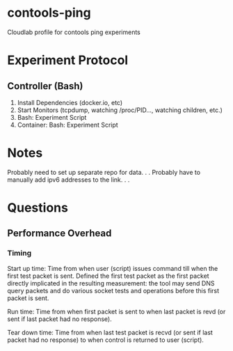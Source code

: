 # contools-ping

Cloudlab profile for contools ping experiments

# Experiment Protocol

## Controller (Bash)

1. Install Dependencies (docker.io, etc)
2. Start Monitors (tcpdump, watching /proc/PID..., watching children, etc.)
3. Bash: Experiment Script
4. Container: Bash: Experiment Script

# Notes

Probably need to set up separate repo for data. . .
Probably have to manually add ipv6 addresses to the link. . .


# Questions

## Performance Overhead

### Timing

Start up time:
  Time from when user (script) issues command till when the first test packet is sent.
  Defined the first test packet as the first packet directly implicated in the resulting
  measurement: the tool may send DNS query packets and do various socket tests and operations
  before this first packet is sent.

Run time:
  Time from when first packet is sent to when last packet is revd (or sent if last packet had no response).

Tear down time:
  Time from when last test packet is recvd (or sent if last packet had no response) to when
  control is returned to user (script).


